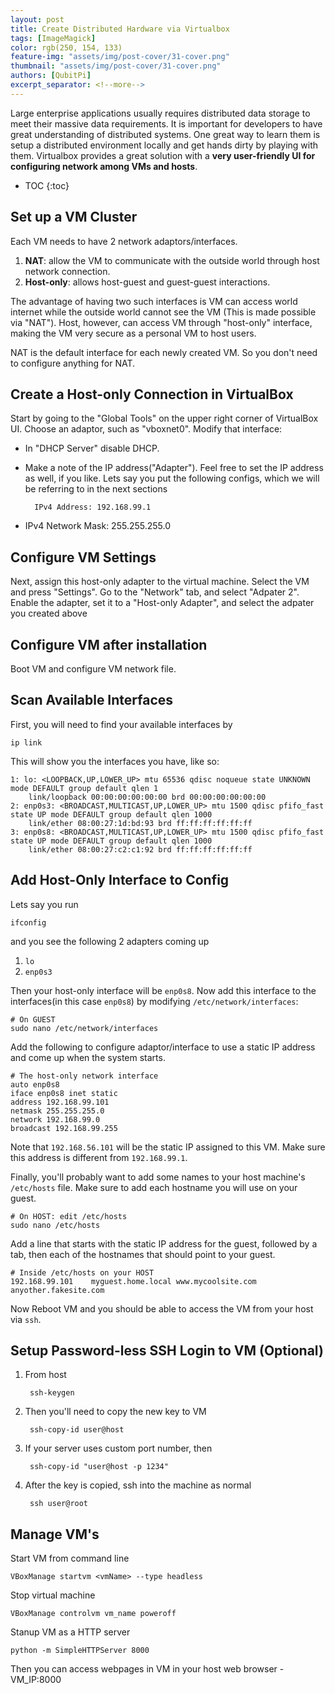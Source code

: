 ```yaml
---
layout: post
title: Create Distributed Hardware via Virtualbox
tags: [ImageMagick]
color: rgb(250, 154, 133)
feature-img: "assets/img/post-cover/31-cover.png"
thumbnail: "assets/img/post-cover/31-cover.png"
authors: [QubitPi]
excerpt_separator: <!--more-->
---
```


Large enterprise applications usually requires distributed data storage to meet their massive data requirements. It is
important for developers to have great understanding of distributed systems. One great way to learn them is setup a
distributed environment locally and get hands dirty by playing with them. Virtualbox provides a great solution with a
**very user-friendly UI for configuring network among VMs and hosts**.

<!--more-->

* TOC
{:toc}

## Set up a VM Cluster

Each VM needs to have 2 network adaptors/interfaces.

1. **NAT**: allow the VM to communicate with the outside world through host network connection.
2. **Host-only**: allows host-guest and guest-guest interactions. 

The advantage of having two such interfaces is VM can access world internet while the outside world cannot see the VM
(This is made possible via "NAT"). Host, however, can access VM through "host-only" interface, making the VM very secure
as a personal VM to host users.

NAT is the default interface for each newly created VM. So you don't need to configure anything for NAT.

## Create a Host-only Connection in VirtualBox

Start by going to the "Global Tools" on the upper right corner of VirtualBox UI. Choose an adaptor, such as "vboxnet0".
Modify that interface:

* In "DHCP Server" disable DHCP.
* Make a note of the IP address("Adapter"). Feel free to set the IP address as well, if you like. Lets say you put the
  following configs, which we will be referring to in the next sections
  
        IPv4 Address: 192.168.99.1
        
* IPv4 Network Mask: 255.255.255.0

## Configure VM Settings

Next, assign this host-only adapter to the virtual machine. Select the VM and press "Settings". Go to the "Network" tab,
and select "Adpater 2". Enable the adapter, set it to a "Host-only Adapter", and select the adpater you created above

## Configure VM after installation

Boot VM and configure VM network file.

## Scan Available Interfaces

First, you will need to find your available interfaces by

    ip link
    
This will show you the interfaces you have, like so:

    1: lo: <LOOPBACK,UP,LOWER_UP> mtu 65536 qdisc noqueue state UNKNOWN mode DEFAULT group default qlen 1
        link/loopback 00:00:00:00:00:00 brd 00:00:00:00:00:00
    2: enp0s3: <BROADCAST,MULTICAST,UP,LOWER_UP> mtu 1500 qdisc pfifo_fast state UP mode DEFAULT group default qlen 1000
        link/ether 08:00:27:1d:bd:93 brd ff:ff:ff:ff:ff:ff
    3: enp0s8: <BROADCAST,MULTICAST,UP,LOWER_UP> mtu 1500 qdisc pfifo_fast state UP mode DEFAULT group default qlen 1000
        link/ether 08:00:27:c2:c1:92 brd ff:ff:ff:ff:ff:ff
        
## Add Host-Only Interface to Config

Lets say you run

    ifconfig
    
and you see the following 2 adapters coming up

1. `lo`
2. `enp0s3`

Then your host-only interface will be `enp0s8`. Now add this interface to the interfaces(in this case `enp0s8`) by
modifying `/etc/network/interfaces`:

    # On GUEST
    sudo nano /etc/network/interfaces
    
Add the following to configure adaptor/interface to use a static IP address and come up when the system starts.

    # The host-only network interface
    auto enp0s8
    iface enp0s8 inet static
    address 192.168.99.101
    netmask 255.255.255.0
    network 192.168.99.0
    broadcast 192.168.99.255
    
Note that `192.168.56.101` will be the static IP assigned to this VM. Make sure this address is different from
`192.168.99.1`.

Finally, you'll probably want to add some names to your host machine's `/etc/hosts` file. Make sure to add each hostname
you will use on your guest.

    # On HOST: edit /etc/hosts
    sudo nano /etc/hosts
    
Add a line that starts with the static IP address for the guest, followed by a tab, then each of the hostnames that should point to your guest.

    # Inside /etc/hosts on your HOST
    192.168.99.101    myguest.home.local www.mycoolsite.com anyother.fakesite.com
    
Now Reboot VM and you should be able to access the VM from your host via `ssh`.

## Setup Password-less SSH Login to VM (Optional)

1. From host

        ssh-keygen
        
2. Then you'll need to copy the new key to VM

        ssh-copy-id user@host

3. If your server uses custom port number, then

        ssh-copy-id "user@host -p 1234"
        
4. After the key is copied, ssh into the machine as normal

        ssh user@root
        
## Manage VM's

Start VM from command line

    VBoxManage startvm <vmName> --type headless
    
Stop virtual machine

    VBoxManage controlvm vm_name poweroff
    
Stanup VM as a HTTP server

    python -m SimpleHTTPServer 8000
    
Then you can access webpages in VM in your host web browser - VM_IP:8000

